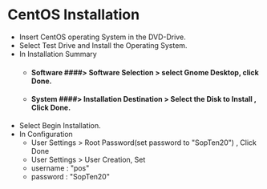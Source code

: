 # CentOS Installation<br/>
* Insert CentOS operating System in the DVD-Drive.<br />
* Select Test Drive and Install the Operating System.<br />
* In Installation Summary<br/>
   * #### Software ####> Software Selection > select Gnome Desktop,  click Done.
   * #### System ####> Installation Destination > Select the Disk to Install , Click Done.
* Select Begin Installation.
* In Configuration<br/>
   * User Settings > Root Password(set password to "SopTen20") , Click Done<br />
   * User Settings > User Creation, Set
    * username : "pos"
    * password : "SopTen20"

